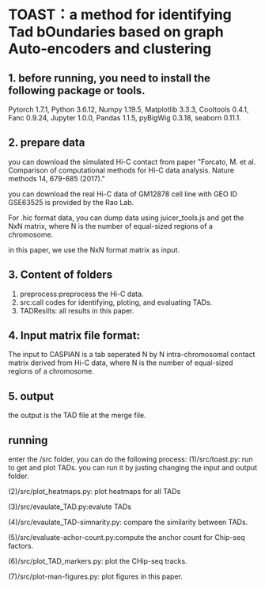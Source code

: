 # TOAST：a method for identifying Tad bOundaries based on graph Auto-encoders and clustering
## 1. before running, you need to install the following package or tools.
Pytorch 1.7.1, Python 3.6.12, Numpy 1.19.5, Matplotlib 3.3.3, Cooltools 0.4.1, Fanc 0.9.24, Jupyter 1.0.0, Pandas 1.1.5, pyBigWig 0.3.18, seaborn 0.11.1.
## 2. prepare data
you can download the simulated Hi-C contact from paper "Forcato, M. et al. Comparison of computational methods for Hi-C data analysis. Nature methods 14, 679-685 (2017)."

you can download the real Hi-C data of GM12878 cell line with GEO ID GSE63525 is provided by the Rao Lab.

For .hic format data, you can dump data using juicer_tools.js and get the NxN matrix, where N is the number of equal-sized regions of a chromosome.

in this paper, we use the NxN format matrix as input.

## 3. Content of folders
1) preprocess:preprocess the Hi-C data.
2) src:call codes for identifying, ploting, and evaluating TADs.
3) TADResilts: all results in this paper.

## 4. Input matrix file format:
The input to CASPIAN is a tab seperated N by N intra-chromosomal contact matrix derived from Hi-C data, where N is the number of equal-sized regions of a chromosome.

## 5. output 
the output is the TAD file at the merge file.
## running
enter the /src folder, you can do the following process:
(1)/src/toast.py: run to get and plot TADs. you can run it by justing changing the input and output folder.

(2)/src/plot_heatmaps.py: plot heatmaps for all TADs

(3)/src/evaulate_TAD.py:evalute TADs

(4)/src/evaulate_TAD-simnarity.py: compare the similarity between TADs.

(5)/src/evaluate-achor-count.py:compute the anchor count for Chip-seq factors.

(6)/src/plot_TAD_markers.py: plot the CHip-seq tracks.

(7)/src/plot-man-figures.py: plot figures in this paper.

